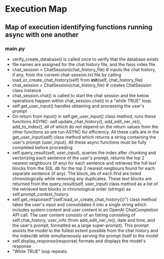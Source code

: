 # Execution Map
## Map of execution identifying functions running async with one another

### main.py
- verify_create_database() is called once to verify that the database exists
- file names are assigned for the chat history file, and the faiss index file
- chat_session = ChatSession(chat_history_file) # inputs the chat history, if any, from the current-chat-session.txt file by calling load_or_create_chat_history(self) from __init__(self, chat_history_file)
- chat_session = ChatSession(chat_history_file) # creates ChatSession class instance
- chat_session.chat() is called to start the chat session and the below operations happen within chat_session.chat() in a "while TRUE" loop.
- self.get_user_input() handles obtaining and processing the user's prompt
- On return from input() in self.get_user_input() class method, runs these functions ASYNC: self.update_chat_history(), add_edit_ner_re(), add_to_index(), all of which do not depend on the return values from the other functions so are run ASYNC for efficiency. All these calls are in the get_user_input(self) class method which returns a string containing the user's prompt (user_input). All these async functions must be fully completed before proceeding
- self.query_result(self, user_input), queries the index after chunking and vectorizing each sentence of the user's prompt, returns the top 2 nearest neighbours (if any) for each sentence and retrieves the full text blocks from the SQL db for the top 2 nearest neigbours found for each separate sentence (if any). The block_ids of each find are listed chronologically while removing any duplicates. These text blocks are returned from the query_result(self, user_input) class method as a list of the retrieved text blocks in chronological order (strings) as self.prompt_context_history.
- self.get_response(f"{self.load_or_create_chat_history()}") class method takes the user's input and consolidates it into a single string which includes system content and user content in an OpenAI ChatCompletion API call. The user content consists of an fstring consisting of self.chat_history, user_info (from add_edit_ner_re(), date and time, and the user's prompt, formatted as a large super-prompt). This prompt assists the model to the fullest extent possible from the chat history and the index/db while simultaneously serving the prompt itself to the model
- self.display_response(response) formats and displays the model's response
- "While TRUE" loop repeats.




